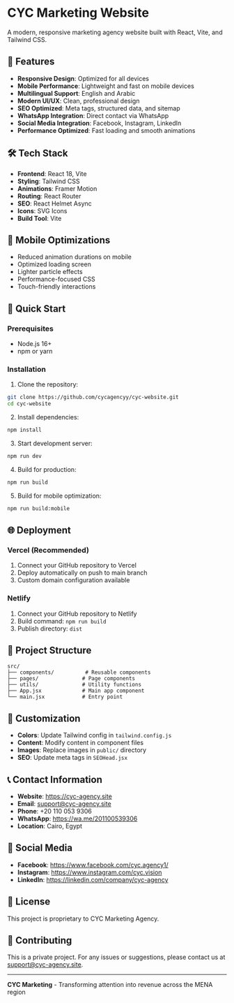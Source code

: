# CYC Marketing Website

A modern, responsive marketing agency website built with React, Vite, and Tailwind CSS.

## 🚀 Features

- **Responsive Design**: Optimized for all devices
- **Mobile Performance**: Lightweight and fast on mobile devices
- **Multilingual Support**: English and Arabic
- **Modern UI/UX**: Clean, professional design
- **SEO Optimized**: Meta tags, structured data, and sitemap
- **WhatsApp Integration**: Direct contact via WhatsApp
- **Social Media Integration**: Facebook, Instagram, LinkedIn
- **Performance Optimized**: Fast loading and smooth animations

## 🛠️ Tech Stack

- **Frontend**: React 18, Vite
- **Styling**: Tailwind CSS
- **Animations**: Framer Motion
- **Routing**: React Router
- **SEO**: React Helmet Async
- **Icons**: SVG Icons
- **Build Tool**: Vite

## 📱 Mobile Optimizations

- Reduced animation durations on mobile
- Optimized loading screen
- Lighter particle effects
- Performance-focused CSS
- Touch-friendly interactions

## 🚀 Quick Start

### Prerequisites
- Node.js 16+ 
- npm or yarn

### Installation

1. Clone the repository:
```bash
git clone https://github.com/cycagencyy/cyc-website.git
cd cyc-website
```

2. Install dependencies:
```bash
npm install
```

3. Start development server:
```bash
npm run dev
```

4. Build for production:
```bash
npm run build
```

5. Build for mobile optimization:
```bash
npm run build:mobile
```

## 🌐 Deployment

### Vercel (Recommended)
1. Connect your GitHub repository to Vercel
2. Deploy automatically on push to main branch
3. Custom domain configuration available

### Netlify
1. Connect your GitHub repository to Netlify
2. Build command: `npm run build`
3. Publish directory: `dist`

## 📁 Project Structure

```
src/
├── components/          # Reusable components
├── pages/              # Page components
├── utils/              # Utility functions
├── App.jsx             # Main app component
└── main.jsx            # Entry point
```

## 🎨 Customization

- **Colors**: Update Tailwind config in `tailwind.config.js`
- **Content**: Modify content in component files
- **Images**: Replace images in `public/` directory
- **SEO**: Update meta tags in `SEOHead.jsx`

## 📞 Contact Information

- **Website**: https://cyc-agency.site
- **Email**: support@cyc-agency.site
- **Phone**: +20 110 053 9306
- **WhatsApp**: https://wa.me/201100539306
- **Location**: Cairo, Egypt

## 🔗 Social Media

- **Facebook**: https://www.facebook.com/cyc.agency1/
- **Instagram**: https://www.instagram.com/cyc.vision
- **LinkedIn**: https://linkedin.com/company/cyc-agency

## 📄 License

This project is proprietary to CYC Marketing Agency.

## 🤝 Contributing

This is a private project. For any issues or suggestions, please contact us at support@cyc-agency.site.

---

**CYC Marketing** - Transforming attention into revenue across the MENA region